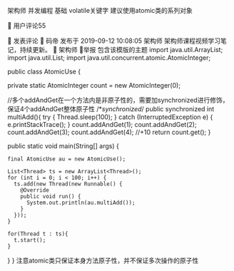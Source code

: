 架构师
并发编程
基础
volatile关键字
建议使用atomic类的系列对象
 
  
 

用户评论55
 
 发表评论 
 
码帝
发布于 2019-09-12 10:08:05
架构师
架构师课程视频学习笔记，持续更新。
 架构师
举报
包含该模版的主题
import java.util.ArrayList;
import java.util.List;
import java.util.concurrent.atomic.AtomicInteger;

public class AtomicUse {

  private static AtomicInteger count = new AtomicInteger(0);

  //多个addAndGet在一个方法内是非原子性的，需要加synchronized进行修饰，保证4个addAndGet整体原子性
  /**synchronized*/
  public synchronized int multiAdd(){
      try {
        Thread.sleep(100);
      } catch (InterruptedException e) {
        e.printStackTrace();
      }
      count.addAndGet(1);
      count.addAndGet(2);
      count.addAndGet(3);
      count.addAndGet(4); //+10
      return count.get();
  }


  public static void main(String[] args) {

    final AtomicUse au = new AtomicUse();

    List<Thread> ts = new ArrayList<Thread>();
    for (int i = 0; i < 100; i++) {
      ts.add(new Thread(new Runnable() {
        @Override
        public void run() {
          System.out.println(au.multiAdd());
        }
      }));
    }

    for(Thread t : ts){
      t.start();
    }   
  }
}
注意atomic类只保证本身方法原子性，并不保证多次操作的原子性